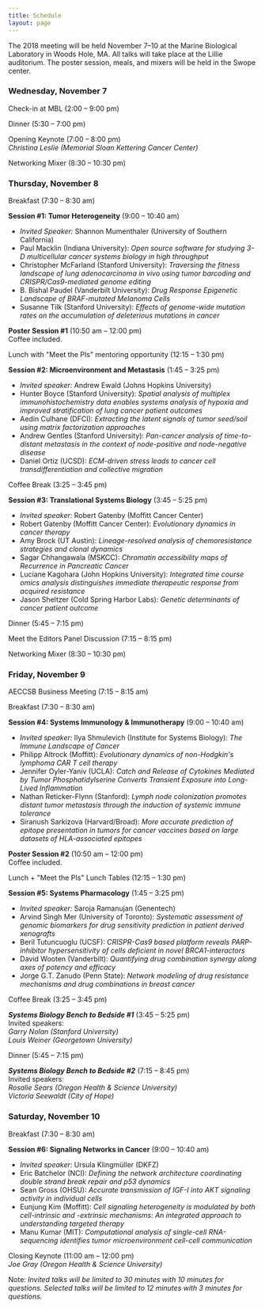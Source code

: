 ```yaml
---
title: Schedule
layout: page
---
```


The 2018 meeting will be held November 7–10 at the Marine Biological Laboratory in Woods Hole, MA. All talks will take place at the Lillie auditorium. The poster session, meals, and mixers will be held in the Swope center.

### Wednesday, November 7

Check-in at MBL (2:00 – 9:00 pm)

Dinner (5:30 – 7:00 pm)

Opening Keynote (7:00 – 8:00 pm)  
*Christina Leslie (Memorial Sloan Kettering Cancer Center)*

Networking Mixer (8:30 – 10:30 pm)

### Thursday, November 8

Breakfast (7:30 – 8:30 am)

**Session #1: Tumor Heterogeneity** (9:00 – 10:40 am)  

- *Invited Speaker:* Shannon Mumenthaler (University of Southern California)
- Paul Macklin (Indiana University): *Open source software for studying 3-D multicellular cancer systems biology in high throughput*
- Christopher McFarland (Stanford University): *Traversing the fitness landscape of lung adenocarcinoma in vivo using tumor barcoding and CRISPR/Cas9-mediated genome editing*
- B. Bishal Paudel (Vanderbilt University): *Drug Response Epigenetic Landscape of BRAF-mutated Melanoma Cells*
- Susanne Tilk (Stanford University): *Effects of genome-wide mutation rates on the accumulation of deleterious mutations in cancer*

**Poster Session #1** (10:50 am – 12:00 pm)  
Coffee included.

Lunch with "Meet the PIs" mentoring opportunity (12:15 – 1:30 pm)

 **Session #2: Microenvironment and Metastasis** (1:45 – 3:25 pm)  

- *Invited speaker:* Andrew Ewald (Johns Hopkins University)
- Hunter Boyce (Stanford University): *Spatial analysis of multiplex immunohistochemistry data enables systems analysis of hypoxia and improved stratification of lung cancer patient outcomes*
- Aedin Culhane (DFCI): *Extracting the latent signals of tumor seed/soil using matrix factorization approaches*
- Andrew Gentles (Stanford University): *Pan-cancer analysis of time-to-distant metastasis in the context of node-positive and node-negative disease*
- Daniel Ortiz (UCSD): *ECM-driven stress leads to cancer cell transdifferentiation and collective migration*

Coffee Break (3:25 – 3:45 pm)

**Session #3: Translational Systems Biology** (3:45 – 5:25 pm)  

- *Invited speaker:* Robert Gatenby (Moffitt Cancer Center)
- Robert Gatenby (Moffitt Cancer Center): *Evolutionary dynamics in cancer therapy*
- Amy Brock (UT Austin): *Lineage-resolved analysis of chemoresistance strategies and clonal dynamics*
- Sagar Chhangawala (MSKCC): *Chromatin accessibility maps of Recurrence in Pancreatic Cancer*
- Luciane Kagohara (John Hopkins University): *Integrated time course omics analysis distinguishes immediate therapeutic response from acquired resistance*
- Jason Sheltzer (Cold Spring Harbor Labs): *Genetic determinants of cancer patient outcome*

Dinner (5:45 – 7:15 pm)

Meet the Editors Panel Discussion (7:15 – 8:15 pm)

Networking Mixer (8:30 – 10:30 pm)

### Friday, November 9

AECCSB Business Meeting (7:15 – 8:15 am)

Breakfast (7:30 – 8:30 am)

**Session #4: Systems Immunology & Immunotherapy** (9:00 – 10:40 am)  

- *Invited speaker:* Ilya Shmulevich (Institute for Systems Biology): *The Immune Landscape of Cancer*
- Philipp Altrock (Moffitt): *Evolutionary dynamics of non-Hodgkin's lymphoma CAR T cell therapy*
- Jennifer Oyler-Yaniv (UCLA): *Catch and Release of Cytokines Mediated by Tumor Phosphatidylserine Converts Transient Exposure into Long-Lived Inflammation*
- Nathan Reticker-Flynn (Stanford): *Lymph node colonization promotes distant tumor metastasis through the induction of systemic immune tolerance*
- Siranush Sarkizova (Harvard/Broad): *More accurate prediction of epitope presentation in tumors for cancer vaccines based on large datasets of HLA-associated epitopes*

**Poster Session #2** (10:50 am – 12:00 pm)  
Coffee included.

Lunch + "Meet the PIs" Lunch Tables (12:15 – 1:30 pm)

**Session #5: Systems Pharmacology** (1:45 – 3:25 pm)  

- *Invited speaker:* Saroja Ramanujan (Genentech)
- Arvind Singh Mer (University of Toronto): *Systematic assessment of genomic biomarkers for drug sensitivity prediction in patient derived xenografts*
- Beril Tutuncuoglu (UCSF): *CRISPR-Cas9 based platform reveals PARP-inhibitor hypersensitivity of cells deficient in novel BRCA1-interactors*
- David Wooten (Vanderbilt): *Quantifying drug combination synergy along axes of potency and efficacy*
- Jorge G.T. Zanudo (Penn State): *Network modeling of drug resistance mechanisms and drug combinations in breast cancer*

Coffee Break (3:25 – 3:45 pm)

***Systems Biology Bench to Bedside #1*** (3:45 – 5:25 pm)  
Invited speakers:  
*Garry Nolan (Stanford University)*  
*Louis Weiner (Georgetown University)*

Dinner (5:45 – 7:15 pm)

***Systems Biology Bench to Bedside #2*** (7:15 – 8:45 pm)  
Invited speakers:  
*Rosalie Sears (Oregon Health & Science University)*  
*Victoria Seewaldt (City of Hope)*

### Saturday, November 10

Breakfast (7:30 – 8:30 am)

**Session #6: Signaling Networks in Cancer** (9:00 – 10:40 am)  

- *Invited speaker:* Ursula Klingmüller (DKFZ)
- Eric Batchelor (NCI): *Defining the network architecture coordinating double strand break repair and p53 dynamics*
- Sean Gross (OHSU): *Accurate transmission of IGF-I into AKT signaling activity in individual cells*
- Eunjung Kim (Moffitt): *Cell signaling heterogeneity is modulated by both cell-intrinsic and -extrinsic mechanisms: An integrated approach to understanding targeted therapy*
- Manu Kumar (MIT): *Computational analysis of single-cell RNA-sequencing identifies tumor microenvironment cell-cell communication*

Closing Keynote (11:00 am – 12:00 pm)  
*Joe Gray (Oregon Health & Science University)*

Note: *Invited talks will be limited to 30 minutes with 10 minutes for questions. Selected talks will be limited to 12 minutes with 3 minutes for questions.*
